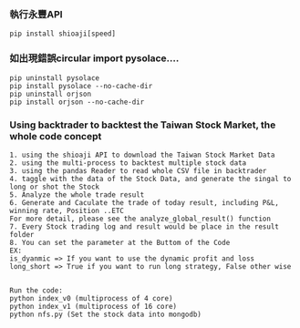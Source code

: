 <!--
 * @Author: your name
 * @Date: 2024-08-20 09:51:06
 * @LastEditTime: 2024-10-25 12:09:23
 * @LastEditors: LAPTOP-22MC5HRI
 * @Description: In User Settings Edit
 * @FilePath: \README.md
-->
### 執行永豐API
```
pip install shioaji[speed]
```

### 如出現錯誤circular import pysolace....
```
pip uninstall pysolace
pip install pysolace --no-cache-dir 
pip uninstall orjson
pip install orjson --no-cache-dir 
```

### Using backtrader to backtest the Taiwan Stock Market, the whole code concept
```
1. using the shioaji API to download the Taiwan Stock Market Data
2. using the multi-process to backtest multiple stock data
3. using the pandas Reader to read whole CSV file in backtrader
4. taggle with the data of the Stock Data, and generate the singal to long or shot the Stock
5. Analyze the whole trade result
6. Generate and Caculate the trade of today result, including P&L, winning rate, Position ..ETC
For more detail, please see the analyze_global_result() function
7. Every Stock trading log and result would be place in the result folder
8. You can set the parameter at the Buttom of the Code
EX:
is_dyanmic => If you want to use the dynamic profit and loss
long_short => True if you want to run long strategy, False other wise


Run the code:
python index_v0 (multiprocess of 4 core)
python index_v1 (multiprocess of 16 core)
python nfs.py (Set the stock data into mongodb)
